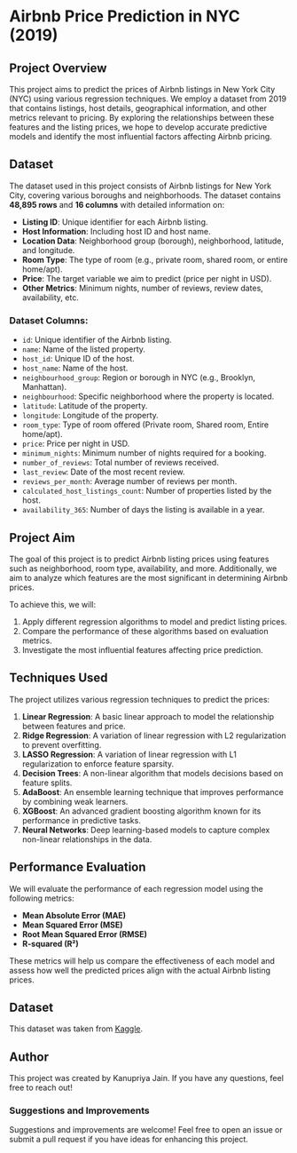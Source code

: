# Airbnb Price Prediction in NYC (2019)

## Project Overview
This project aims to predict the prices of Airbnb listings in New York City (NYC) using various regression techniques. We employ a dataset from 2019 that contains listings, host details, geographical information, and other metrics relevant to pricing. By exploring the relationships between these features and the listing prices, we hope to develop accurate predictive models and identify the most influential factors affecting Airbnb pricing.

## Dataset
The dataset used in this project consists of Airbnb listings for New York City, covering various boroughs and neighborhoods. The dataset contains **48,895 rows** and **16 columns** with detailed information on:

- **Listing ID**: Unique identifier for each Airbnb listing.
- **Host Information**: Including host ID and host name.
- **Location Data**: Neighborhood group (borough), neighborhood, latitude, and longitude.
- **Room Type**: The type of room (e.g., private room, shared room, or entire home/apt).
- **Price**: The target variable we aim to predict (price per night in USD).
- **Other Metrics**: Minimum nights, number of reviews, review dates, availability, etc.

### Dataset Columns:
- `id`: Unique identifier of the Airbnb listing.
- `name`: Name of the listed property.
- `host_id`: Unique ID of the host.
- `host_name`: Name of the host.
- `neighbourhood_group`: Region or borough in NYC (e.g., Brooklyn, Manhattan).
- `neighbourhood`: Specific neighborhood where the property is located.
- `latitude`: Latitude of the property.
- `longitude`: Longitude of the property.
- `room_type`: Type of room offered (Private room, Shared room, Entire home/apt).
- `price`: Price per night in USD.
- `minimum_nights`: Minimum number of nights required for a booking.
- `number_of_reviews`: Total number of reviews received.
- `last_review`: Date of the most recent review.
- `reviews_per_month`: Average number of reviews per month.
- `calculated_host_listings_count`: Number of properties listed by the host.
- `availability_365`: Number of days the listing is available in a year.

## Project Aim
The goal of this project is to predict Airbnb listing prices using features such as neighborhood, room type, availability, and more. Additionally, we aim to analyze which features are the most significant in determining Airbnb prices. 

To achieve this, we will:
1. Apply different regression algorithms to model and predict listing prices.
2. Compare the performance of these algorithms based on evaluation metrics.
3. Investigate the most influential features affecting price prediction.

## Techniques Used
The project utilizes various regression techniques to predict the prices:

1. **Linear Regression**: A basic linear approach to model the relationship between features and price.
2. **Ridge Regression**: A variation of linear regression with L2 regularization to prevent overfitting.
3. **LASSO Regression**: A variation of linear regression with L1 regularization to enforce feature sparsity.
4. **Decision Trees**: A non-linear algorithm that models decisions based on feature splits.
5. **AdaBoost**: An ensemble learning technique that improves performance by combining weak learners.
6. **XGBoost**: An advanced gradient boosting algorithm known for its performance in predictive tasks.
7. **Neural Networks**: Deep learning-based models to capture complex non-linear relationships in the data.

## Performance Evaluation
We will evaluate the performance of each regression model using the following metrics:
- **Mean Absolute Error (MAE)**
- **Mean Squared Error (MSE)**
- **Root Mean Squared Error (RMSE)**
- **R-squared (R²)**

These metrics will help us compare the effectiveness of each model and assess how well the predicted prices align with the actual Airbnb listing prices.

## Dataset
This dataset was taken from [Kaggle](https://www.kaggle.com/datasets/dgomonov/new-york-city-airbnb-open-data). 

## Author
This project was created by Kanupriya Jain. If you have any questions, feel free to reach out!

### Suggestions and Improvements
Suggestions and improvements are welcome! Feel free to open an issue or submit a pull request if you have ideas for enhancing this project.


